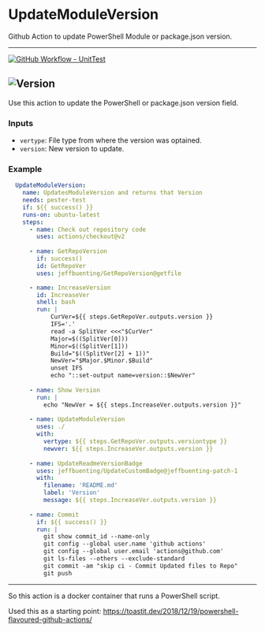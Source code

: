 # UpdateModuleVersion
Github Action to update PowerShell Module or package.json version.

---
[![GitHub Workflow - UnitTest](https://github.com/jeffbuenting/UpdateModuleVersion/workflows/UnitTest/badge.svg)](https://github.com/jeffbuenting/UpdateModuleVersion/actions?workflow='UnitTest')

![Version](https://img.shields.io/badge/Version-1.1.12-brightgreen)
---

Use this action to update the PowerShell or package.json version field.


### Inputs

- `vertype`: File type from where the version was optained.
- `version`: New version to update.

### Example

```yaml
  UpdateModuleVersion:
    name: UpdatesModuleVersion and returns that Version
    needs: pester-test
    if: ${{ success() }}
    runs-on: ubuntu-latest
    steps:
      - name: Check out repository code
        uses: actions/checkout@v2        
        
      - name: GetRepoVersion
        if: success()
        id: GetRepoVer
        uses: jeffbuenting/GetRepoVersion@getfile

      - name: IncreaseVersion
        id: IncreaseVer
        shell: bash
        run: |
            CurVer=${{ steps.GetRepoVer.outputs.version }}
            IFS='.'
            read -a SplitVer <<<"$CurVer"
            Major=$((SplitVer[0]))
            Minor=$((SplitVer[1]))
            Build="$((SplitVer[2] + 1))"
            NewVer="$Major.$Minor.$Build"
            unset IFS
            echo "::set-output name=version::$NewVer"
         
      - name: Show Version
        run: |
          echo "NewVer = ${{ steps.IncreaseVer.outputs.version }}"
  
      - name: UpdateModuleVersion
        uses: ./
        with: 
          vertype: ${{ steps.GetRepoVer.outputs.versiontype }}
          newver: ${{ steps.IncreaseVer.outputs.version }}
           
      - name: UpdateReadmeVersionBadge
        uses: jeffbuenting/UpdateCustomBadge@jeffbuenting-patch-1
        with:
          filename: 'README.md'
          label: 'Version'
          message: ${{ steps.IncreaseVer.outputs.version }}
          
      - name: Commit
        if: ${{ success() }}
        run: |
          git show commit_id --name-only
          git config --global user.name 'github actions'      
          git config --global user.email 'actions@github.com'
          git ls-files --others --exclude-standard
          git commit -am "skip ci - Commit Updated files to Repo"
          git push
```

---

So this action is a docker container that runs a PowerShell script.

Used this as a starting point: https://toastit.dev/2018/12/19/powershell-flavoured-github-actions/

